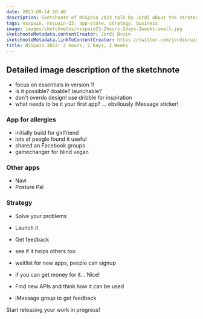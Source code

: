 ```yaml
---
date: 2023-09-14 10:40
description: Sketchnote of NSSpain 2023 talk by Jordi about the strategy of 2 hours, 2 days and 2 weeks for shipping your app
tags: nsspain, nsspain-23, app-store, strategy, business
image: images/sketchnotes/nsspain23-2hours-2days-2weeks-small.jpg
sketchnoteMetadata.contentCreator: Jordi Bruin
sketchnoteMetadata.linkToContentCreator: https://twitter.com/jordibruin
title: NSSpain 2023: 2 Hours, 2 Days, 2 Weeks
---
```


## Detailed image description of the sketchnote

- focus on essentials in version 1!
- Is it possible? doable? launchable?
- don't overdo design! use dribble for inspiration
- what needs to be it your first app? ... obvilously iMessage sticker!

### App for allergies
- initially build for girlfriend
- lots af peogle found it useful
- shared an Facebook groups
- gamechanger for blind vegan

### Other apps

- Navi
- Posture Pal

### Strategy
- Solve your problems
- Launch it
- Get feedback
- see if it helps others too

- waitlist for new apps, people can signup 
- if you can get money for it... Nice!
- Find new APIs and think how it can be used
- iMessage group to get feedback

Start releasing your work in progress!
